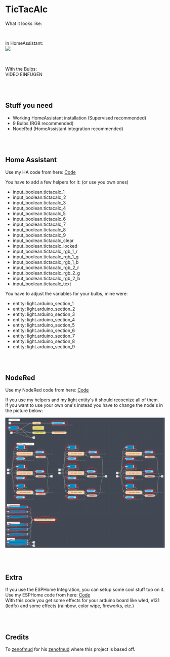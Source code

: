 # TicTacAlc
What it looks like:
 
<br>

In HomeAssistant: <br>
![](/doc/vid/Homeassistant.gif)

<br>

With the Bulbs:<br>
VIDEO EINFÜGEN

<br>
<br>

## Stuff you need

- Working HomeAssistant installation (Supervised recommended)
- 9 Bulbs (RGB recommended)
- NodeRed (HomeAssistant integration recommended)

<br>
<br>

## Home Assistant
Use my HA code from here: [Code](/doc/code/HomeAssistant)

You have to add a few helpers for it: (or use you own ones)
- input_boolean.tictacalc_1
- input_boolean.tictacalc_2
- input_boolean.tictacalc_3
- input_boolean.tictacalc_4
- input_boolean.tictacalc_5
- input_boolean.tictacalc_6
- input_boolean.tictacalc_7
- input_boolean.tictacalc_8
- input_boolean.tictacalc_9
- input_boolean.tictacalc_clear
- input_boolean.tictacalc_locked
- input_boolean.tictacalc_rgb_1_r
- input_boolean.tictacalc_rgb_1_g
- input_boolean.tictacalc_rgb_1_b
- input_boolean.tictacalc_rgb_2_r
- input_boolean.tictacalc_rgb_2_g
- input_boolean.tictacalc_rgb_2_b
- input_boolean.tictacalc_text

You have to adjust the variables for your bulbs, mine were:
- entity: light.arduino_section_1
- entity: light.arduino_section_2
- entity: light.arduino_section_3
- entity: light.arduino_section_4
- entity: light.arduino_section_5
- entity: light.arduino_section_6
- entity: light.arduino_section_7
- entity: light.arduino_section_8
- entity: light.arduino_section_9

<br>
<br>

## NodeRed
Use my NodeRed code from here: [Code](/doc/code/NodeRed)

If you use my helpers and my light entity's it should recocnize all of them. <br>
If you want to use your own one's instead you have to change the node's in the picture below:

![](/doc/pic/NodeRed.png)

<br>
<br>


## Extra
If you use the ESPHome Integration, you can setup some cool stuff too on it. <br>
Use my ESPHome code from here: [Code](/doc/code/ESPHome) <br>
With this code you get some effects for your arduino board like wled, e131 (ledfx) and some effects (rainbow, color wipe, fireworks, etc.)

<br>
<br>


## Credits
To [zenofmud](https://discourse.nodered.org/u/zenofmud/summary) for his [zenofmud](https://discourse.nodered.org/u/zenofmud/summary) where this project is based off.
